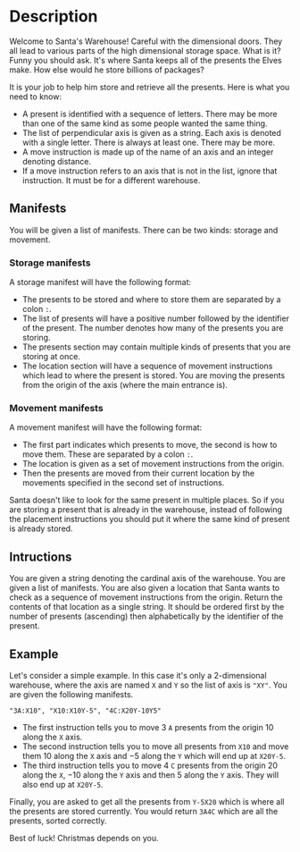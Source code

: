 # Description

Welcome to Santa's Warehouse! Careful with the dimensional doors. They all lead to various parts of the high dimensional storage space. What is it? Funny you should ask. It's where Santa keeps all of the presents the Elves make. How else would he store billions of packages?

It is your job to help him store and retrieve all the presents. Here is what you need to know:

- A present is identified with a sequence of letters. There may be more than one of the same kind as some people wanted the same thing.
- The list of perpendicular axis is given as a string. Each axis is denoted with a single letter. There is always at least one. There may be more.
- A move instruction is made up of the name of an axis and an integer denoting distance.
- If a move instruction refers to an axis that is not in the list, ignore that instruction. It must be for a different warehouse.

## Manifests

You will be given a list of manifests. There can be two kinds: storage and movement.

### Storage manifests

A storage manifest will have the following format:

- The presents to be stored and where to store them are separated by a colon `:`.
- The list of presents will have a positive number followed by the identifier of the present. The number denotes how many of the presents you are storing.
- The presents section may contain multiple kinds of presents that you are storing at once.
- The location section will have a sequence of movement instructions which lead to where the present is stored. You are moving the presents from the origin of the axis (where the main entrance is).

### Movement manifests

A movement manifest will have the following format:

- The first part indicates which presents to move, the second is how to move them. These are separated by a colon `:`.
- The location is given as a set of movement instructions from the origin.
- Then the presents are moved from their current location by the movements specified in the second set of instructions.

Santa doesn't like to look for the same present in multiple places. So if you are storing a present that is already in the warehouse, instead of following the placement instructions you should put it where the same kind of present is already stored.

## Intructions

You are given a string denoting the cardinal axis of the warehouse. You are given a list of manifests. You are also given a location that Santa wants to check as a sequence of movement instructions from the origin. Return the contents of that location as a single string. It should be ordered first by the number of presents (ascending) then alphabetically by the identifier of the present.

## Example

Let's consider a simple example. In this case it's only a 2-dimensional warehouse, where the axis are named `X` and `Y` so the list of axis is `"XY"`. You are given the following manifests.

`"3A:X10", "X10:X10Y-5", "4C:X20Y-10Y5"`

- The first instruction tells you to move $3$ `A` presents from the origin $10$ along the `X` axis.
- The second instruction tells you to move all presents from `X10` and move them $10$ along the `X` axis and $-5$ along the `Y` which will end up at `X20Y-5`.
- The third instruction tells you to move $4$ `C` presents from the origin $20$ along the `X`, $-10$ along the `Y` axis and then $5$ along the `Y` axis. They will also end up at `X20Y-5`.

Finally, you are asked to get all the presents from `Y-5X20` which is where all the presents are stored currently. You would return `3A4C` which are all the presents, sorted correctly.

Best of luck! Christmas depends on you.